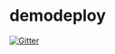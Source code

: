 # demodeploy

[![Gitter](https://badges.gitter.im/Join%20Chat.svg)](https://gitter.im/silan4ik/demodeploy?utm_source=badge&utm_medium=badge&utm_campaign=pr-badge&utm_content=badge)